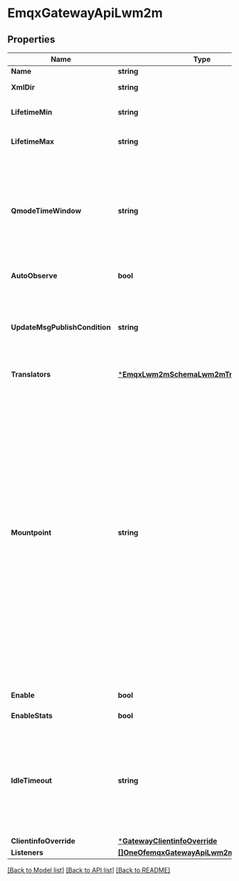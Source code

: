 # EmqxGatewayApiLwm2m

## Properties
Name | Type | Description | Notes
------------ | ------------- | ------------- | -------------
**Name** | **string** | Gateway Name | [optional] [default to null]
**XmlDir** | **string** | The Directory for LwM2M Resource definition. | [default to null]
**LifetimeMin** | **string** | Minimum value of lifetime allowed to be set by the LwM2M client. | [optional] [default to 15s]
**LifetimeMax** | **string** | Maximum value of lifetime allowed to be set by the LwM2M client. | [optional] [default to 86400s]
**QmodeTimeWindow** | **string** | The value of the time window during which the network link is considered valid by the LwM2M Gateway in QMode mode.&lt;br/&gt;For example, after receiving an update message from a client, any messages within this time window are sent directly to the LwM2M client, and all messages beyond this time window are temporarily stored in memory. | [optional] [default to 22s]
**AutoObserve** | **bool** | Automatically observe the object list of REGISTER packet. | [optional] [default to false]
**UpdateMsgPublishCondition** | **string** | Policy for publishing UPDATE event message.&lt;br/&gt;&lt;br/&gt;  - always: send update events as long as the UPDATE request is received.&lt;br/&gt;&lt;br/&gt;  - contains_object_list: send update events only if the UPDATE request carries any Object List | [optional] [default to UPDATE_MSG_PUBLISH_CONDITION.CONTAINS_OBJECT_LIST]
**Translators** | [***EmqxLwm2mSchemaLwm2mTranslators**](emqx_lwm2m_schema.lwm2m_translators.md) |  | [default to null]
**Mountpoint** | **string** | When publishing or subscribing, prefix all topics with a mountpoint string.&lt;br/&gt;The prefixed string will be removed from the topic name when the message is delivered to the subscriber.&lt;br/&gt;The mountpoint is a way that users can use to implement isolation of message routing between different listeners.&lt;br/&gt;For example if a client A subscribes to &#x60;t&#x60; with &#x60;listeners.tcp.\\&lt;name&gt;.mountpoint&#x60; set to &#x60;some_tenant&#x60;,&lt;br/&gt;then the client actually subscribes to the topic &#x60;some_tenant/t&#x60;.&lt;br/&gt;Similarly, if another client B (connected to the same listener as the client A) sends a message to topic &#x60;t&#x60;,&lt;br/&gt;the message is routed to all the clients subscribed &#x60;some_tenant/t&#x60;,&lt;br/&gt;so client A will receive the message, with topic name &#x60;t&#x60;. Set to &#x60;\&quot;\&quot;&#x60; to disable the feature.&lt;br/&gt;Variables in mountpoint string:&lt;br/&gt;&lt;br/&gt;  - &lt;code&gt;${clientid}&lt;/code&gt;: clientid&lt;br/&gt;&lt;br/&gt;  - &lt;code&gt;${username}&lt;/code&gt;: username | [optional] [default to lwm2m/${endpoint_name}/]
**Enable** | **bool** | Whether to enable this gateway | [optional] [default to true]
**EnableStats** | **bool** | Whether to enable client process statistic | [optional] [default to true]
**IdleTimeout** | **string** | The idle time of the client connection process. It has two purposes:&lt;br/&gt;  1. A newly created client process that does not receive any client requests after that time will be closed directly.&lt;br/&gt;  2. A running client process that does not receive any client requests after this time will go into hibernation to save resources. | [optional] [default to 30s]
**ClientinfoOverride** | [***GatewayClientinfoOverride**](gateway.clientinfo_override.md) |  | [optional] [default to null]
**Listeners** | [**[]OneOfemqxGatewayApiLwm2mListenersItems**](.md) |  | [optional] [default to null]

[[Back to Model list]](../README.md#documentation-for-models) [[Back to API list]](../README.md#documentation-for-api-endpoints) [[Back to README]](../README.md)


